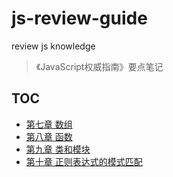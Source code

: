 # js-review-guide

review js knowledge
> 《JavaScript权威指南》要点笔记

## TOC
- [第七章 数组](chapter_7)
- [第八章 函数](chapter_8)
- [第九章 类和模块](chapter_9)
- [第十章 正则表达式的模式匹配](chapter_10)